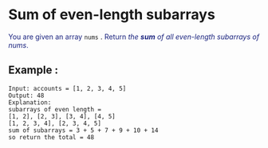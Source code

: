 # Sum of even-length subarrays

<font color="#1a237e">You are given an array </font>`nums` . <font color="#1a237e"> Return _the **sum** of all even-length subarrays of nums_. </font>

## Example :

```
Input: accounts = [1, 2, 3, 4, 5]
Output: 48
Explanation:
subarrays of even length =
[1, 2], [2, 3], [3, 4], [4, 5]
[1, 2, 3, 4], [2, 3, 4, 5]
sum of subarrays = 3 + 5 + 7 + 9 + 10 + 14
so return the total = 48

```
